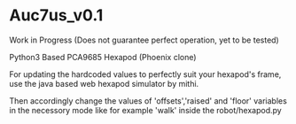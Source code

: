 # Auc7us_v0.1

Work in Progress (Does not guarantee perfect operation, yet to be tested)

Python3 Based PCA9685 Hexapod (Phoenix clone)

For updating the hardcoded values to perfectly suit your hexapod's frame, use the java based web hexapod simulator by mithi.

Then accordingly change the values of 'offsets','raised' and 'floor' variables in the necessory mode like for example 'walk' inside the robot/hexapod.py  
